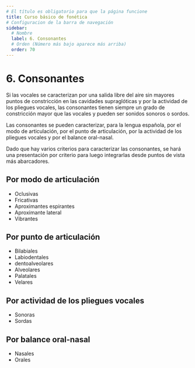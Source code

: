 ```yaml
---
# El título es obligatorio para que la página funcione
title: Curso básico de fonética
# Configuracion de la barra de navegación
sidebar:
  # Nombre
  label: 6. Consonantes
  # Orden (Número más bajo aparece más arriba)
  order: 70
---
```

# 6. Consonantes

Si las vocales se caracterizan por una salida libre del aire sin mayores puntos de constricción en las cavidades supraglóticas y por la actividad de los pliegues vocales, las consonantes tienen siempre un grado de constricción mayor que las vocales y pueden ser sonidos sonoros o sordos.

Las consonantes se pueden caracterizar, para la lengua española, por el modo de articulación, por el punto de articulación, por la actividad de los pliegues vocales y por el balance oral-nasal.

Dado que hay varios criterios para caracterizar las consonantes, se hará una presentación por criterio para luego integrarlas desde puntos de vista más abarcadores.

## Por modo de articulación

- Oclusivas
- Fricativas
- Aproximantes espirantes
- Aproximante lateral
- Vibrantes


## Por punto de articulación

- Bilabiales
- Labiodentales
- dentoalveolares
- Alveolares
- Palatales
- Velares

##  Por actividad de los pliegues vocales

- Sonoras
- Sordas

## Por balance oral-nasal

-  Nasales
-  Orales



